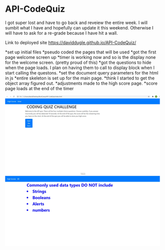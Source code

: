 # API-CodeQuiz

I got super lost and have to go back and reveiew the entire week. I will sumbit what I have and hopefully can update it this weekend. Otherwise I will have to ask for a re-grade because I have hit a wall.




Link to deployed site
https://daviddugle.github.io/API-CodeQuiz/




*set up initial files
*pseudo coded the pages that will be used
*got the first page welcome screen up
*timer is working now and so is the display none for the welcome screen. (pretty proud of this)
*got the questions to hide when the page loads. I plan on having them to call to display block when I start calling the questons.
*set the document query parameters for the html in js
*entire skeleton is set up for the main page.
*think I started to get the object array figured out.
*adjustments made to the high score page.
*score page loads at the end of the timer



![First Image](https://github.com/daviddugle/API-CodeQuiz/blob/main/Assets/Screenshot%202020-11-08%20173743.jpg)
![Second Image](https://github.com/daviddugle/API-CodeQuiz/blob/main/Assets/Screenshot%202020-11-08%20173812.jpg)

